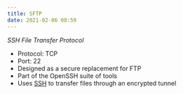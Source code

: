 ```yaml
---
title: SFTP
date: 2021-02-06 08:59
---
```

_SSH File Transfer Protocol_

* Protocol: TCP
* Port: 22
* Designed as a secure replacement for FTP
* Part of the OpenSSH suite of tools
* Uses [SSH](2020-11-11--15-45-39Z--ssh.md) to transfer files through an
	encrypted tunnel

